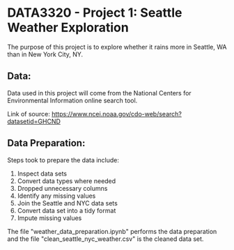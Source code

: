 # DATA3320 - Project 1: Seattle Weather Exploration
The purpose of this project is to explore whether it rains more in Seattle, WA than in New York City, NY.

## Data: 
Data used in this project will come from the National Centers for Environmental Information online search tool. 

Link of source: https://www.ncei.noaa.gov/cdo-web/search?datasetid=GHCND

## Data Preparation:
Steps took to prepare the data include:

1. Inspect data sets
2. Convert data types where needed
3. Dropped unnecessary columns
4. Identify any missing values
5. Join the Seattle and NYC data sets
6. Convert data set into a tidy format
7. Impute missing values

The file "weather_data_preparation.ipynb" performs the data preparation and the file "clean_seattle_nyc_weather.csv" is the cleaned data set.

